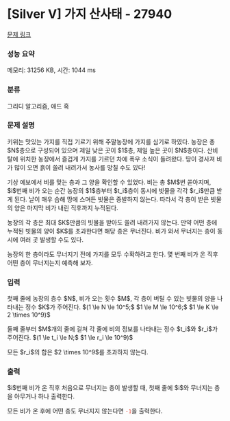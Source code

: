 # [Silver V] 가지 산사태 - 27940 

[문제 링크](https://www.acmicpc.net/problem/27940) 

### 성능 요약

메모리: 31256 KB, 시간: 1044 ms

### 분류

그리디 알고리즘, 애드 혹

### 문제 설명

<p>키위는 맛있는 가지를 직접 기르기 위해 주말농장에 가지를 심기로 하였다. 농장은 총 $N$층으로 구성되어 있으며 제일 낮은 곳이 $1$층, 제일 높은 곳이 $N$층이다. 산비탈에 위치한 농장에서 즐겁게 가지를 기르던 차에 폭우 소식이 들려왔다. 땅이 경사져 비가 많이 오면 흙이 쓸려 내려가서 농사를 망칠 수도 있다!</p>

<p>기상 예보에서 비를 맞는 층과 그 양을 확인할 수 있었다. 비는 총 $M$번 쏟아지며, $i$번째 비가 오는 순간 농장의 $1$층부터 $t_i$층이 동시에 빗물을 각각 $r_i$만큼 받게 된다. 날이 매우 습해 땅에 스며든 빗물은 증발하지 않는다. 따라서 각 층이 받은 빗물의 양은 마지막 비가 내린 직후까지 누적된다.</p>

<p>농장의 각 층은 최대 $K$만큼의 빗물을 받아도 쓸려 내려가지 않는다. 만약 어떤 층에 누적된 빗물의 양이 $K$를 초과한다면 해당 층은 무너진다. 비가 와서 무너지는 층이 동시에 여러 곳 발생할 수도 있다.</p>

<p>농장의 한 층이라도 무너지기 전에 가지를 모두 수확하려고 한다. 몇 번째 비가 온 직후 어떤 층이 무너지는지 예측해 보자.</p>

### 입력 

 <p>첫째 줄에 농장의 층수 $N$, 비가 오는 횟수 $M$, 각 층이 버틸 수 있는 빗물의 양을 나타내는 정수 $K$가 주어진다. $(1 \le N \le 10^5;$ $1 \le M \le 10^6;$ $1 \le K \le 2 \times 10^9)$</p>

<p>둘째 줄부터 $M$개의 줄에 걸쳐 각 줄에 비의 정보를 나타내는 정수 $t_i$와 $r_i$가 주어진다. $(1 \le t_i \le N;$ $1 \le r_i \le 10^9)$</p>

<p>모든 $r_i$의 합은 $2 \times 10^9$를 초과하지 않는다.</p>

### 출력 

 <p>$i$번째 비가 온 직후 처음으로 무너지는 층이 발생할 때, 첫째 줄에 $i$와 무너지는 층을 아무거나 하나 출력한다.</p>

<p>모든 비가 온 후에 어떤 층도 무너지지 않는다면 <span style="color:#e74c3c;"><code>-1</code></span>을 출력한다.</p>

